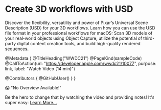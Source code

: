 # Create 3D workflows with USD

Discover the flexibility, versatility and power of Pixar’s Universal Scene Description (USD) for your 3D workflows. Learn how you can use the USD file format in your professional workflows for macOS: Scan 3D models of your real-world objects using Object Capture, utilize the potential of third-party digital content creation tools, and build high-quality rendered sequences.

@Metadata {
   @TitleHeading("WWDC21")
   @PageKind(sampleCode)
   @CallToAction(url: "https://developer.apple.com/wwdc21/10077", purpose: link, label: "Watch Video (14 min)")

   @Contributors {
      @GitHubUser(<replace this with your GitHub handle>)
   }
}

😱 "No Overview Available!"

Be the hero to change that by watching the video and providing notes! It's super easy:
 [Learn More…](https://wwdcnotes.com/documentation/wwdcnotes/contributing)
